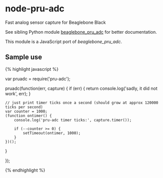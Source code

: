 node-pru-adc
============

Fast analog sensor capture for Beaglebone Black

See sibling Python module [beaglebone_pru_adc](http://github.com/pgmmpk/beaglebone_pru_adc) for better documentation.

This module is a JavaScript port of *beaglebone_pru_adc*.

Sample use
----------

{% highlight javascript %}

var pruadc = require('pru-adc');

pruadc(function(err, capture) {
	if (err) {
		return console.log('sadly, it did not work', err);
	}

	// just print timer ticks once a second (should grow at approx 120000 ticks per second)
	var counter = 1000;
	(function ontimer() {
		console.log('pru-adc timer ticks:', capture.timer());

		if (--counter >= 0) {
			setTimeout(ontimer, 1000);
		}
	})();
}
	
});

{% endhighlight %}
